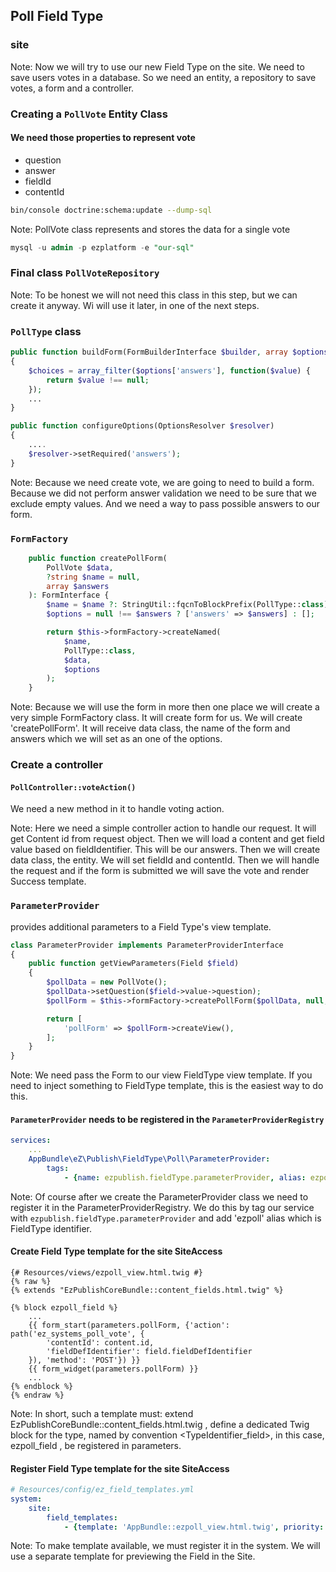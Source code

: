 ## Poll Field Type
### site

Note: 
Now we will try to use our new Field Type on the site. We need to save users 
votes in a database. So we need an entity, a repository to save votes, a form 
and a controller.


### Creating a `PollVote` Entity Class
#### We need those properties to represent vote
- question
- answer
- fieldId
- contentId

```bash
bin/console doctrine:schema:update --dump-sql
```
Note:
PollVote class represents and stores the data for a single vote
```sql
mysql -u admin -p ezplatform -e "our-sql"
```


### Final class `PollVoteRepository`
Note:
To be honest we will not need this class in this step, but we can create it anyway.
Wi will use it later, in one of the next steps.


### `PollType` class

```php
public function buildForm(FormBuilderInterface $builder, array $options)
{
    $choices = array_filter($options['answers'], function($value) {
        return $value !== null;
    });
    ...
}
```

```php
public function configureOptions(OptionsResolver $resolver)
{
    ....
    $resolver->setRequired('answers');
}
```
Note:
Because we need create vote, we are going to need to build a form. Because we did not 
perform answer validation we need to be sure that we exclude empty values. And we need
a way to pass possible answers to our form. 


### `FormFactory`

```php
    public function createPollForm(
        PollVote $data,
        ?string $name = null,
        array $answers
    ): FormInterface {
        $name = $name ?: StringUtil::fqcnToBlockPrefix(PollType::class);
        $options = null !== $answers ? ['answers' => $answers] : [];

        return $this->formFactory->createNamed(
            $name,
            PollType::class,
            $data,
            $options
        );
    }
```
Note:
Because we will use the form in more then one place we will create a very simple 
FormFactory class. It will create form for us. We will create 'createPollForm'. 
It will receive data class, the name of the form and answers which we will set as an
one of the options.


### Create a controller
#### `PollController::voteAction()`
We need a new method in it to handle voting action.

Note: 
Here we need a simple controller action to handle our request. It will get 
Content id from request object. Then we will load a content and get 
field value based on fieldIdentifier. This will be our answers. Then we will 
create data class, the entity. We will set fieldId and contentId. Then we will 
handle the request and if the form is submitted we will save the vote and render 
Success template.


### `ParameterProvider`
provides additional parameters to a Field Type's view template.

```php
class ParameterProvider implements ParameterProviderInterface
{
    public function getViewParameters(Field $field)
    {
        $pollData = new PollVote();
        $pollData->setQuestion($field->value->question);
        $pollForm = $this->formFactory->createPollForm($pollData, null, $field->value->answers);

        return [
            'pollForm' => $pollForm->createView(),
        ];
    }
}
```
Note:
We need pass the Form to our view FieldType view template. If you need to inject 
something to FieldType template, this is the easiest way to do this.


#### `ParameterProvider` needs to be registered in the `ParameterProviderRegistry`
```yml
services:
    ...
    AppBundle\eZ\Publish\FieldType\Poll\ParameterProvider:
        tags:
            - {name: ezpublish.fieldType.parameterProvider, alias: ezpoll}
```
Note:
Of course after we create the ParameterProvider class we need to register it in the 
ParameterProviderRegistry. We do this by tag our service with 
`ezpublish.fieldType.parameterProvider` and add 'ezpoll' alias which is 
FieldType identifier.  


#### Create Field Type template for the site SiteAccess

```twig
{# Resources/views/ezpoll_view.html.twig #}
{% raw %}
{% extends "EzPublishCoreBundle::content_fields.html.twig" %}

{% block ezpoll_field %}
    ...
    {{ form_start(parameters.pollForm, {'action': path('ez_systems_poll_vote', {
        'contentId': content.id,
        'fieldDefIdentifier': field.fieldDefIdentifier
    }), 'method': 'POST'}) }}
    {{ form_widget(parameters.pollForm) }}
    ...
{% endblock %}
{% endraw %}
```
Note:
In short, such a template must: extend EzPublishCoreBundle::content_fields.html.twig
, define a dedicated Twig block for the type, named by convention <TypeIdentifier_field>, in this case, ezpoll_field
, be registered in parameters.


#### Register Field Type template for the site SiteAccess
```yml
# Resources/config/ez_field_templates.yml
system:
    site:
        field_templates:
            - {template: 'AppBundle::ezpoll_view.html.twig', priority: 0}
```
Note:
To make template available, we must register it in the system. We will use 
a separate template for previewing the Field in the Site.
